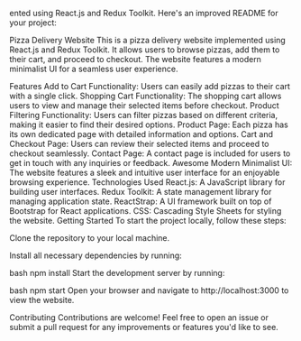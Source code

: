 ented using React.js and Redux Toolkit. Here's an improved README for your project:

Pizza Delivery Website
This is a pizza delivery website implemented using React.js and Redux Toolkit. It allows users to browse pizzas, add them to their cart, and proceed to checkout. The website features a modern minimalist UI for a seamless user experience.

Features
Add to Cart Functionality: Users can easily add pizzas to their cart with a single click.
Shopping Cart Functionality: The shopping cart allows users to view and manage their selected items before checkout.
Product Filtering Functionality: Users can filter pizzas based on different criteria, making it easier to find their desired options.
Product Page: Each pizza has its own dedicated page with detailed information and options.
Cart and Checkout Page: Users can review their selected items and proceed to checkout seamlessly.
Contact Page: A contact page is included for users to get in touch with any inquiries or feedback.
Awesome Modern Minimalist UI: The website features a sleek and intuitive user interface for an enjoyable browsing experience.
Technologies Used
React.js: A JavaScript library for building user interfaces.
Redux Toolkit: A state management library for managing application state.
ReactStrap: A UI framework built on top of Bootstrap for React applications.
CSS: Cascading Style Sheets for styling the website.
Getting Started
To start the project locally, follow these steps:

Clone the repository to your local machine.

Install all necessary dependencies by running:

bash
npm install
Start the development server by running:

bash
npm start
Open your browser and navigate to http://localhost:3000 to view the website.

Contributing
Contributions are welcome! Feel free to open an issue or submit a pull request for any improvements or features you'd like to see.
